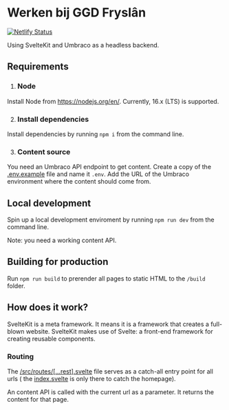 # Werken bij GGD Fryslân

[![Netlify Status](https://api.netlify.com/api/v1/badges/c151ff36-292b-49c1-b36c-b998c70a9751/deploy-status)](https://app.netlify.com/sites/werken-bij-ggd-fryslan/deploys)

Using SvelteKit and Umbraco as a headless backend.

## Requirements

1. ### Node

Install Node from https://nodejs.org/en/. Currently, 16.x (LTS) is supported.

2. ### Install dependencies

Install dependencies by running `npm i` from the command line.

3. ### Content source

You need an Umbraco API endpoint to get content. Create a copy of the [.env.example](.env.example) file and name
it `.env`. Add the URL of the Umbraco environment where the content should come from.

## Local development

Spin up a local development enviroment by running `npm run dev` from the command line.

Note: you need a working content API.

## Building for production

Run `npm run build` to prerender all pages to static HTML to the `/build` folder.

## How does it work?

SvelteKit is a meta framework. It means it is a framework that creates a full-blown website. SvelteKit makes use of
Svelte: a front-end framework for creating reusable components.

### Routing

The [/src/routes/[...rest].svelte](/src/routes/[...rest].svelte) file serves as a catch-all entry point for all urls (
the [index.svelte](src/routes/index.svelte) is only there to catch the homepage).

An content API is called with the current url as a parameter. It returns the content for that page.
